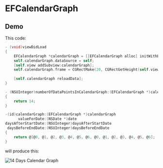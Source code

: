 EFCalendarGraph
===============

Demo
----

This code:

~~~objectivec    
- (void)viewDidLoad
{
	EFCalendarGraph *calendarGraph = [[EFCalendarGraph alloc] initWithEndDate:[NSDate new]];
	self.calendarGraph.dataSource = self;
	[self.view addSubview:calendarGraph];
	self.calendarGraph.frame = CGRectMake(20, CGRectGetHeight(self.view.bounds)/2 - 60, CGRectGetWidth(self.view.bounds) - 40, 120);
	
	[self.calendarGraph reloadData];
}

- (NSUInteger)numberOfDataPointsInCalendarGraph:(EFCalendarGraph *)calendarGraph
{
    return 14;
}

-(id)calendarGraph:(EFCalendarGraph *)calendarGraph
      valueForDate:(NSDate *)date
daysAfterStartDate:(NSUInteger)daysAfterStartDate
 daysBeforeEndDate:(NSUInteger)daysBeforeEndDate
{
    return @[@0, @1, @2, @3, @4, @5, @6, @0, @1, @2, @3, @4, @5, @6];
}

~~~

will produce this:

![14 Days Calendar Graph](/Users/eliot/Code/EFCalendarGraph/Images/14Days.png)

